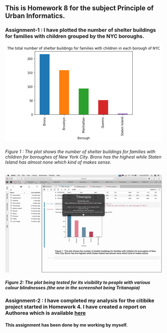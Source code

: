 ## This is Homework 8 for the subject Principle of Urban Informatics.

### Assignment-1 : I have plotted the number of shelter buildings for families with children grouped by the NYC boroughs.
![The actual plot](Plot.png)
###### Figure 1 : The plot shows the number of shelter buildings for families with children for boroughes of New  York City. Bronx has the highest while Staten Island has almost none which kind of makes sense. 

![The plot being tested for color blindness](Plot_tested_for_colour_blindness.png)
##### Figure 2: The plot being tested for its visibility to people with various colour blindnesses.(the one in the screenshot being Tritanopia)

### Assignment-2 : I have completed my analysis for the citibike project started in Homework 4. I have created a report on Authorea which is available [here](https://www.authorea.com/users/249613/articles/335964-citibike-usage-data-analysis-in-python)  

#### This assignment has been done by me working by myself.
